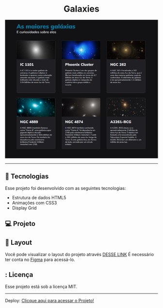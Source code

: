 <h1 align="center"> Galaxies </h1>

<p align="center">
  <img alt="imagem" src=./assets/galaxies.png>
</p>

---

## 🚀 Tecnologias

Esse projeto foi desenvolvido com as seguintes tecnologias:

- Estrutura de dados HTML5
- Animações com CSS3
- Display Grid

## 💻 Projeto

## 🔖 Layout

Você pode visualizar o layout do projeto através [DESSE LINK](https://www.figma.com/file/stLGw9qa5xn3RN6iUbCV73/Galaxies-%E2%80%A2-Projeto-Explorer-(Community)?mode=dev) É necessário ter conta no [Figma](https://figma.com) para acessá-lo.

## : Licença

Esse projeto está sob a licença MIT.

---

Deploy:
[Clicque aqui para acessar o Projeto!](https://caetanosbr.github.io/galaxies/)
